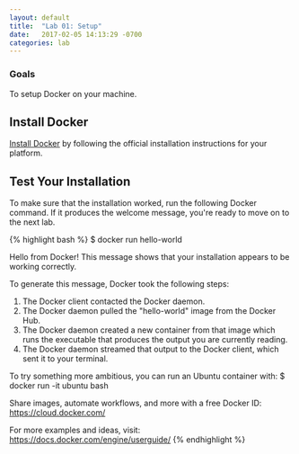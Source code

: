 ```yaml
---
layout: default
title:  "Lab 01: Setup"
date:   2017-02-05 14:13:29 -0700
categories: lab
---
```


### Goals
To setup Docker on your machine.

## Install Docker

[Install Docker](https://www.docker.com/products/docker) by following the
official installation instructions for your platform.

## Test Your Installation

To make sure that the installation worked, run the following Docker command. If
it produces the welcome message, you're ready to move on to the next lab.

{% highlight bash %}
$ docker run hello-world

Hello from Docker!
This message shows that your installation appears to be working correctly.

To generate this message, Docker took the following steps:
 1. The Docker client contacted the Docker daemon.
 2. The Docker daemon pulled the "hello-world" image from the Docker Hub.
 3. The Docker daemon created a new container from that image which runs the
    executable that produces the output you are currently reading.
 4. The Docker daemon streamed that output to the Docker client, which sent it
    to your terminal.

To try something more ambitious, you can run an Ubuntu container with:
 $ docker run -it ubuntu bash

Share images, automate workflows, and more with a free Docker ID:
 https://cloud.docker.com/

For more examples and ideas, visit:
 https://docs.docker.com/engine/userguide/
{% endhighlight %}

